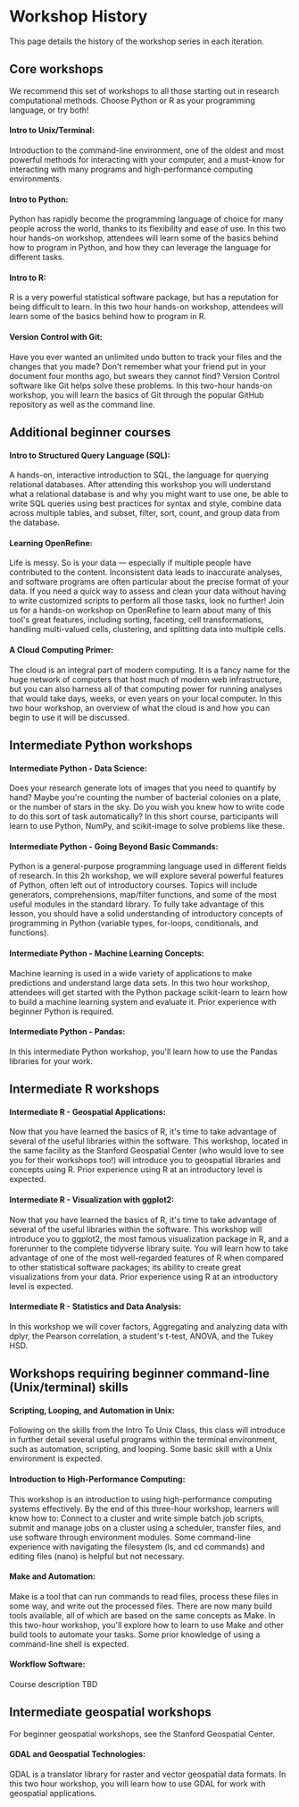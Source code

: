 # Workshop History

This page details the history of the workshop series in each iteration. 



## Core workshops

We recommend this set of workshops to all those starting out in research computational methods. Choose Python or R as your programming language, or try both!

#### Intro to Unix/Terminal: 
Introduction to the command-line environment, one of the oldest and most powerful methods for interacting with your computer, and a must-know for interacting with many programs and high-performance computing environments.

#### Intro to Python: 
Python has rapidly become the programming language of choice for many people across the world, thanks to its flexibility and ease of use. In this two hour hands-on workshop, attendees will learn some of the basics behind how to program in Python, and how they can leverage the language for different tasks.

#### Intro to R: 
R is a very powerful statistical software package, but has a reputation for being difficult to learn. In this two hour hands-on workshop, attendees will learn some of the basics behind how to program in R. 

#### Version Control with Git: 
Have you ever wanted an unlimited undo button to track your files and the changes that you made? Don't remember what your friend put in your document four months ago, but swears they cannot find? Version Control software like Git helps solve these problems. In this two-hour hands-on workshop, you will learn the basics of Git through the popular GitHub repository as well as the command line. 


## Additional beginner courses

#### Intro to Structured Query Language (SQL): 
A hands-on, interactive introduction to SQL, the language for querying relational databases. After attending this workshop you will understand what a relational database is and why you might want to use one, be able to write SQL queries using best practices for syntax and style, combine data across multiple tables, and subset, filter, sort, count, and group data from the database.

#### Learning OpenRefine: 
Life is messy. So is your data — especially if multiple people have contributed to the content. Inconsistent data leads to inaccurate analyses, and software programs are often particular about the precise format of your data. If you need a quick way to assess and clean your data without having to write customized scripts to perform all those tasks, look no further! Join us for a hands-on workshop on OpenRefine to learn about many of this tool's great features, including sorting, faceting, cell transformations, handling multi-valued cells, clustering, and splitting data into multiple cells. 

#### A Cloud Computing Primer: 
The cloud is an integral part of modern computing. It is a fancy name for the huge network of computers that host much of modern web infrastructure, but you can also harness all of that computing power for running analyses that would take days, weeks, or even years on your local computer. In this two hour workshop, an overview of what the cloud is and how you can begin to use it will be discussed.


## Intermediate Python workshops

#### Intermediate Python - Data Science: 
Does your research generate lots of images that you need to quantify by hand? Maybe you're counting the number of bacterial colonies on a plate, or the number of stars in the sky. Do you wish you knew how to write code to do this sort of task automatically? In this short course, participants will learn to use Python, NumPy, and scikit-image to solve problems like these. 

#### Intermediate Python - Going Beyond Basic Commands: 
Python is a general-purpose programming language used in different fields of research. In this 2h workshop, we will explore several powerful features of Python, often left out of introductory courses. Topics will include generators, comprehensions, map/filter functions, and some of the most useful modules in the standard library. To fully take advantage of this lesson, you should have a solid understanding of introductory concepts of programming in Python (variable types, for-loops, conditionals, and functions).

#### Intermediate Python - Machine Learning Concepts: 
Machine learning is used in a wide variety of applications to make predictions and understand large data sets. In this two hour workshop, attendees will get started with the Python package scikit-learn to learn how to build a machine learning system and evaluate it. Prior experience with beginner Python is required.

#### Intermediate Python - Pandas: 
In this intermediate Python workshop, you'll learn how to use the Pandas libraries for your work.


## Intermediate R workshops

#### Intermediate R - Geospatial Applications: 
Now that you have learned the basics of R, it's time to take advantage of several of the useful libraries within the software. This workshop, located in the same facility as the Stanford Geospatial Center (who would love to see you for their workshops too!) will introduce you to geospatial libraries and concepts using R. Prior experience using R at an introductory level is expected.

#### Intermediate R - Visualization with ggplot2: 
Now that you have learned the basics of R, it's time to take advantage of several of the useful libraries within the software. This workshop will introduce you to ggplot2, the most famous visualization package in R, and a forerunner to the complete tidyverse library suite. You will learn how to take advantage of one of the most well-regarded features of R when compared to other statistical software packages; its ability to create great visualizations from your data. Prior experience using R at an introductory level is expected.

#### Intermediate R - Statistics and Data Analysis: 
In this workshop we will cover factors, Aggregating and analyzing data with dplyr, the Pearson correlation, a student's t-test, ANOVA, and the Tukey HSD.


## Workshops requiring beginner command-line (Unix/terminal) skills

#### Scripting, Looping, and Automation in Unix: 
Following on the skills from the Intro To Unix Class, this class will introduce in further detail several useful programs within the terminal environment, such as automation, scripting, and looping. Some basic skill with a Unix environment is expected.

#### Introduction to High-Performance Computing: 
This workshop is an introduction to using high-performance computing systems effectively. By the end of this three-hour workshop, learners will know how to: Connect to a cluster and write simple batch job scripts, submit and manage jobs on a cluster using a scheduler, transfer files, and use software through environment modules. Some command-line experience with navigating the filesystem (ls, and cd commands) and editing files (nano) is helpful but not necessary. 

#### Make and Automation: 
Make is a tool that can run commands to read files, process these files in some way, and write out the processed files. There are now many build tools available, all of which are based on the same concepts as Make. In this two-hour workshop, you'll explore how to learn to use Make and other build tools to automate your tasks. Some prior knowledge of using a command-line shell is expected.

#### Workflow Software:
Course description TBD


## Intermediate geospatial workshops
For beginner geospatial workshops, see the Stanford Geospatial Center.

#### GDAL and Geospatial Technologies: 
GDAL is a translator library for raster and vector geospatial data formats. In this two hour workshop, you will learn how to use GDAL for work with geospatial applications. 
